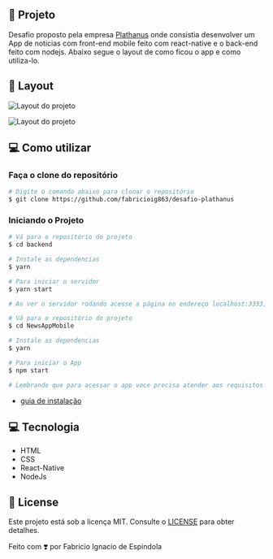
## 🚀 Projeto

Desafio proposto pela empresa [Plathanus](https://www.plathanus.com.br/) onde consistia desenvolver um App de noticias com front-end mobile feito com react-native e o back-end feito com nodejs.
Abaixo segue o layout de como ficou o app e como utiliza-lo.

## 🎨 Layout

![Layout do projeto](./assets/gif-appnews.gif)

![Layout do projeto](./assets/cadastro.gif)

## 💻 Como utilizar

### Faça o clone do repositório
```bash
# Digite o comando abaixo para clonar o repositório
$ git clone https://github.com/fabricioig863/desafio-plathanus
```

### Iniciando o Projeto

```bash
# Vá para o repositório do projeto
$ cd backend

# Instale as dependencias
$ yarn

# Para iniciar o servidor
$ yarn start

# Ao ver o servidor rodando acesse a página no endereço localhost:3333, essa página será a página onde voce cadastrará as noticias, como mostrado no gif acima.

```

```bash
# Vá para o repositório do projeto
$ cd NewsAppMobile

# Instale as dependencias
$ yarn

# Para iniciar o App
$ npm start

# Lembrando que para acessar o app voce precisa atender aos requisitos necessários caso esteja com dúvidas consulte o site abaixo:
```
- [guia de instalação](https://sujeitoprogramador.com/ambiente-windows/)

## 💻 Tecnologia

- HTML
- CSS
- React-Native
- NodeJs



## 📝 License

Este projeto está sob a licença MIT. Consulte o [LICENSE](LICENSE.md) para obter detalhes.

Feito com ❣️ por Fabricio Ignacio de Espindola
